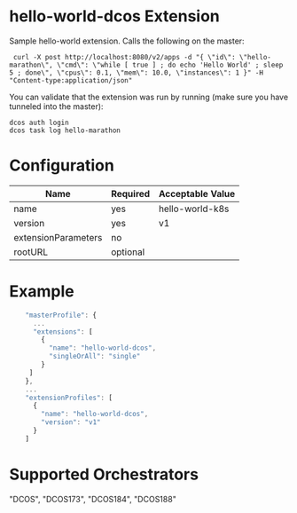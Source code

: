# hello-world-dcos Extension

Sample hello-world extension.  Calls the following on the master:

```
 curl -X post http://localhost:8080/v2/apps -d "{ \"id\": \"hello-marathon\", \"cmd\": \"while [ true ] ; do echo 'Hello World' ; sleep 5 ; done\", \"cpus\": 0.1, \"mem\": 10.0, \"instances\": 1 }" -H "Content-type:application/json"
```

You can validate that the extension was run by running (make sure you have tunneled into the master):
```
dcos auth login
dcos task log hello-marathon
```

# Configuration
|Name|Required|Acceptable Value|
|---|---|---|
|name|yes|hello-world-k8s|
|version|yes|v1|
|extensionParameters|no||
|rootURL|optional||

# Example
``` javascript
    "masterProfile": {
      ...
      "extensions": [
        {
          "name": "hello-world-dcos",
          "singleOrAll": "single"
        }
     ]
    },
    ...
    "extensionProfiles": [
      {
        "name": "hello-world-dcos",
        "version": "v1"
      }
    ]


```

# Supported Orchestrators
"DCOS", "DCOS173", "DCOS184", "DCOS188"